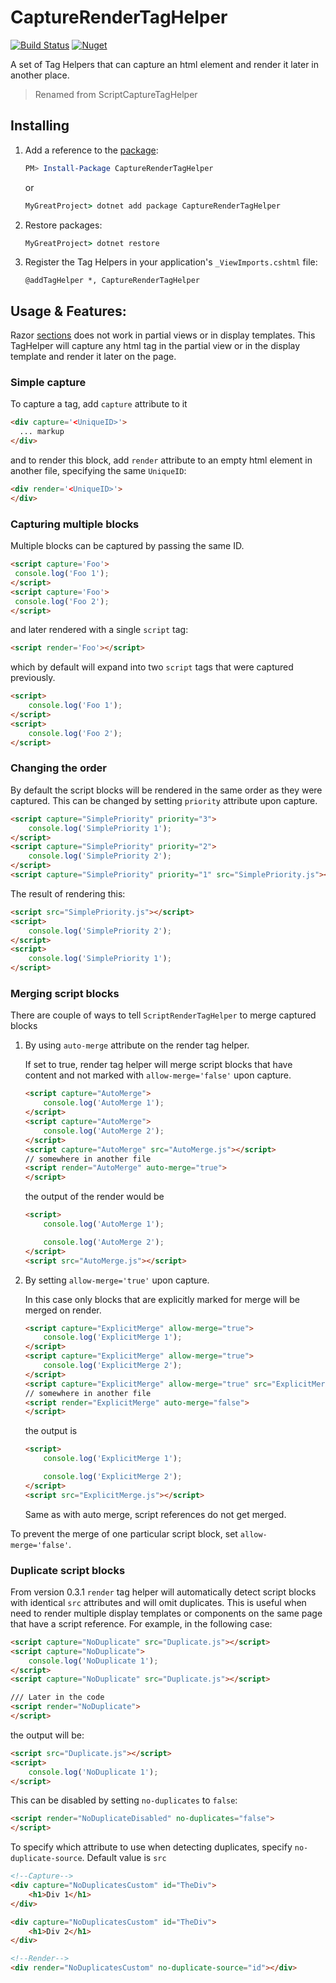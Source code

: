 # CaptureRenderTagHelper
[![Build Status](https://berserkerdotnet.visualstudio.com/GitHubProjects/_apis/build/status/BerserkerDotNet.CaptureRenderTagHelper?branchName=master)](https://berserkerdotnet.visualstudio.com/GitHubProjects/_build/latest?definitionId=9&branchName=master)
[![Nuget](https://buildstats.info/nuget/CaptureRenderTagHelper?v=1.0.0)](https://www.nuget.org/packages/CaptureRenderTagHelper)

A set of Tag Helpers that can capture an html element and render it later in another place.

> Renamed from ScriptCaptureTagHelper

## Installing
1. Add a reference to the [package](https://www.nuget.org/packages/CaptureRenderTagHelper):
    ```powershell
    PM> Install-Package CaptureRenderTagHelper
    ```
    or
    ```cmd
    MyGreatProject> dotnet add package CaptureRenderTagHelper
    ```
1. Restore packages:
    ```cmd
    MyGreatProject> dotnet restore
    ```
1. Register the Tag Helpers in your application's `_ViewImports.cshtml` file:
    ```
    @addTagHelper *, CaptureRenderTagHelper
    ```
    
## Usage & Features:
Razor [sections](https://docs.microsoft.com/en-us/aspnet/core/mvc/views/layout#sections) does not work in partial views or in display templates. This TagHelper will capture any html tag in the partial view or in the display template and render it later on the page.

### Simple capture
To capture a tag, add `capture` attribute to it
```html
<div capture='<UniqueID>'>
  ... markup
</div>
```
and to render this block, add `render` attribute to an empty html element in another file, specifying the same `UniqueID`:
```html
<div render='<UniqueID>'>
</div>
```
### Capturing multiple blocks

Multiple blocks can be captured by passing the same ID.
```html
<script capture='Foo'>
 console.log('Foo 1');
</script>
<script capture='Foo'>
 console.log('Foo 2');
</script>
```
and later rendered with a single `script` tag:
```html
<script render='Foo'></script>
```
which by default will expand into two `script` tags that were captured previously.
```html
<script>
    console.log('Foo 1');
</script>
<script>
    console.log('Foo 2');
</script>
```

### Changing the order
By default the script blocks will be rendered in the same order as they were captured.
This can be changed by setting `priority` attribute upon capture.
```html
<script capture="SimplePriority" priority="3">
    console.log('SimplePriority 1');
</script>
<script capture="SimplePriority" priority="2">
    console.log('SimplePriority 2');
</script>
<script capture="SimplePriority" priority="1" src="SimplePriority.js"></script>
```
The result of rendering this:
```html
<script src="SimplePriority.js"></script>
<script>
    console.log('SimplePriority 2');
</script>
<script>
    console.log('SimplePriority 1');
</script>
``` 

### Merging script blocks
There are couple of ways to tell `ScriptRenderTagHelper` to merge captured blocks
1. By using `auto-merge` attribute on the render tag helper.

    If set to true, render tag helper will merge script blocks that have content and not marked with `allow-merge='false'` upon capture.
    ```html
    <script capture="AutoMerge">
        console.log('AutoMerge 1');
    </script>
    <script capture="AutoMerge">
        console.log('AutoMerge 2');
    </script>
    <script capture="AutoMerge" src="AutoMerge.js"></script>
    // somewhere in another file
    <script render="AutoMerge" auto-merge="true">
    </script>
    ```
    the output of the render would be
    ```html
    <script>
        console.log('AutoMerge 1');

        console.log('AutoMerge 2');
    </script>
    <script src="AutoMerge.js"></script>
    ```
2. By setting `allow-merge='true'` upon capture.

    In this case only blocks that are explicitly marked for merge will be merged on render.
    ```html
    <script capture="ExplicitMerge" allow-merge="true">
        console.log('ExplicitMerge 1');
    </script>
    <script capture="ExplicitMerge" allow-merge="true">
        console.log('ExplicitMerge 2');
    </script>
    <script capture="ExplicitMerge" allow-merge="true" src="ExplicitMerge.js"></script>
    // somewhere in another file
    <script render="ExplicitMerge" auto-merge="false">
    </script>
    ```
    the output is
    ```html
    <script>
        console.log('ExplicitMerge 1');

        console.log('ExplicitMerge 2');
    </script>
    <script src="ExplicitMerge.js"></script>
    ```
    Same as with auto merge, script references do not get merged.

To prevent the merge of one particular script block, set `allow-merge='false'`.

### Duplicate script blocks
From version 0.3.1 `render` tag helper will automatically detect script blocks with identical `src` attributes and will omit duplicates.
This is useful when need to render multiple display templates or components on the same page that have a script reference.
For example, in the following case:
```html
<script capture="NoDuplicate" src="Duplicate.js"></script>
<script capture="NoDuplicate">
    console.log('NoDuplicate 1');
</script>
<script capture="NoDuplicate" src="Duplicate.js"></script>

/// Later in the code
<script render="NoDuplicate">
</script>
```
the output will be:
```html
<script src="Duplicate.js"></script>
<script>
    console.log('NoDuplicate 1');
</script>
```
This can be disabled by setting `no-duplicates` to `false`:
```html
<script render="NoDuplicateDisabled" no-duplicates="false">
</script>
```

To specify which attribute to use when detecting duplicates, specify `no-duplicate-source`. Default value is `src`

```html
<!--Capture-->
<div capture="NoDuplicatesCustom" id="TheDiv">
    <h1>Div 1</h1>
</div>

<div capture="NoDuplicatesCustom" id="TheDiv">
    <h1>Div 2</h1>
</div>

<!--Render-->
<div render="NoDuplicatesCustom" no-duplicate-source="id"></div>
```